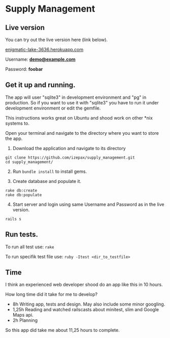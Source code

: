 Supply Management
===

Live version
---

You can try out the live version here (link below).

[enigmatic-lake-3636.herokuapp.com](http://enigmatic-lake-3636.herokuapp.com)

Username: **demo@example.com**

Password: **foobar**

Get it up and running.
---

The app will user "sqlite3" in development environment and "pg" in production. So if you want to use it with "sqlite3" you have to run it under development environment or edit the gemfile.

This instructions works great on Ubuntu and shood work on other *nix systems to.

Open your terminal and navigate to the directory where you want to store the app.

1. Download the application and navigate to its directory
```
git clone https://github.com/izepax/supply_management.git
cd supply_management/
```

2. Run ```bundle install``` to install gems.

3. Create database and populate it.
```
rake db:create
rake db:populate
```
4. Start server and login using same Username and Password as in the live version.
```
rails s
```

Run tests.
---
To run all test use: ```rake```

To run specifik test file use: ```ruby -Itest <dir_to_testfile>```

Time
---

I think an experienced web developer shood do an app like this in 10 hours. 

How long time did it take for me to develop?

* 8h Writing app, tests and design. May also include some minor googling.
* 1,25h Reading and watched railscasts about minitest, slim and Google Maps api.
* 2h Planning

So this app did take me about 11,25 hours to complete.


